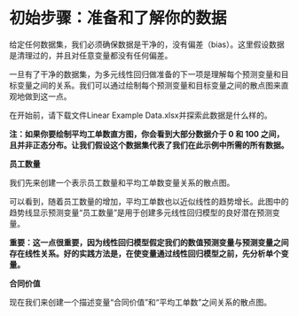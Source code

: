 # 初始步骤：准备和了解你的数据
给定任何数据集，我们必须确保数据是干净的，没有偏差（bias）。这里假设数据是清理过的，并且对任意变量都没有任何偏差。

一旦有了干净的数据集，为多元线性回归做准备的下一项是理解每个预测变量和目标变量之间的关系。我们可以通过绘制每个预测变量和目标变量之间的散点图来直观地做到这一点。

在开始前，请下载文件Linear Example Data.xlsx并探索此数据是什么样的。

**注：如果你要绘制平均工单数直方图，你会看到大部分数据介于 0 和 100 之间，且并非正态分布。让我们假设这个数据集代表了我们在此示例中所需的所有数据。**

**员工数量**

我们先来创建一个表示员工数量和平均工单数变量关系的散点图。

可以看到，随着员工数量的增加，平均工单数也以近似线性的趋势增长。此图中的趋势线显示预测变量“员工数量”是用于创建多元线性回归模型的良好潜在预测变量。

**重要：这一点很重要，因为线性回归模型假定我们的数值预测变量与预测变量之间存在线性关系。好的实践方法是，在使变量通过线性回归模型之前，先分析单个变量。**

**合同价值**

现在我们来创建一个描述变量“合同价值”和“平均工单数”之间关系的散点图。
